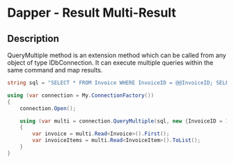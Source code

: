 # Dapper - Result Multi-Result 

## Description
QueryMultiple method is an extension method which can be called from any object of type IDbConnection. It can execute multiple queries within the same command and map results.

```csharp
string sql = "SELECT * FROM Invoice WHERE InvoiceID = @@InvoiceID; SELECT * FROM InvoiceItem WHERE InvoiceID = @@InvoiceID;";

using (var connection = My.ConnectionFactory())
{
    connection.Open();

    using (var multi = connection.QueryMultiple(sql, new {InvoiceID = 1}))
    {
        var invoice = multi.Read<Invoice>().First();
        var invoiceItems = multi.Read<InvoiceItem>().ToList();
    }
}
```